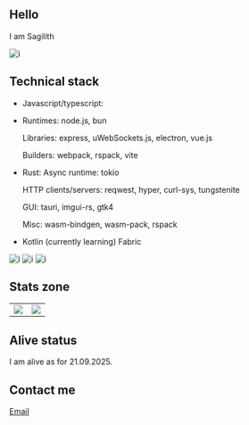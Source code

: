 ## Hello
I am Sagilith

![i](https://komarev.com/ghpvc/?username=pulsarf&color=blue&style=for-the-badge)

## Technical stack

- Javascript/typescript:
- 
  Runtimes: node.js, bun
  
  Libraries: express, uWebSockets.js, electron, vue.js
  
  Builders: webpack, rspack, vite
- Rust:
    Async runtime: tokio
  
    HTTP clients/servers: reqwest, hyper, curl-sys, tungstenite
  
    GUI: tauri, imgui-rs, gtk4
  
    Misc: wasm-bindgen, wasm-pack, rspack
  
- Kotlin (currently learning)
    Fabric

![i](https://shields.io/badge/JavaScript-F7DF1E?logo=JavaScript&logoColor=000&style=flat-square) ![i](https://shields.io/badge/TypeScript-3178C6?logo=TypeScript&logoColor=FFF&style=flat-square) ![i](https://img.shields.io/badge/Rust-000000?style=for-the-badge&logo=rust&logoColor=white)

## Stats zone 
<table>
  <tr>
    <td> <img src="https://github-readme-stats.vercel.app/api?username=sagilith&show_icons=true&theme=tokyonight"> </td>
    <td> <img src="https://github-readme-stats.vercel.app/api/top-langs?username=sagilith&show_icons=true&theme=tokyonight"> </td>
  </tr>
</table>

## Alive status

I am alive as for 21.09.2025.

## Contact me

[Email](<mailto:sagilith@disroot.org>)
